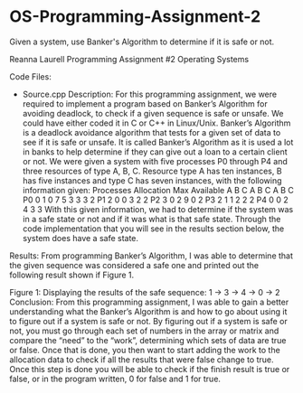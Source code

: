 # OS-Programming-Assignment-2
Given a system, use Banker's Algorithm to determine if it is safe or not.

Reanna Laurell
Programming Assignment #2
Operating Systems

Code Files: 
-	Source.cpp
Description: 
	For this programming assignment, we were required to implement a program based on Banker’s Algorithm for avoiding deadlock, to check if a given sequence is safe or unsafe. We could have either coded it in C or C++ in Linux/Unix.  Banker’s Algorithm is a deadlock avoidance algorithm that tests for a given set of data to see if it is safe or unsafe. It is called Banker’s Algorithm as it is used a lot in banks to help determine if they can give out a loan to a certain client or not. 
	We were given a system with five processes P0 through P4 and three resources of type A, B, C. Resource type A has ten instances, B has five instances and type C has seven instances, with the following information given: 
		Processes	Allocation 	Max	Available
				   A  B  C              A B C          A B C
		     P0                       0  1  0		7 5 3          3 3 2
		     P1		   2  0  0               3 2 2
		     P2		   3  0  2               9 0 2
		     P3		   2  1  1               2 2 2
		     P4 		   0  0  2 	4 3 3 
	With this given information, we had to determine if the system was in a safe state or not and if it was what is that safe state.  Through the code implementation that you will see in the results section below, the system does have a safe state. 

Results: 
	From programming Banker’s Algorithm, I was able to determine that the given sequence was considered a safe one and printed out the following result shown if Figure 1. 
 
Figure 1: Displaying the results of the safe sequence: 1 -> 3 -> 4 -> 0 -> 2
Conclusion: 
	From this programming assignment, I was able to gain a better understanding what the Banker’s Algorithm is and how to go about using it to figure out if a system is safe or not. By figuring out if a system is safe or not, you must go through each set of numbers in the array or matrix and compare the “need” to the “work”, determining which sets of data are true or false. Once that is done, you then want to start adding the work to the allocation data to check if all the results that were false change to true. Once this step is done you will be able to check if the finish result is true or false, or in the program written, 0 for false and 1 for true.
